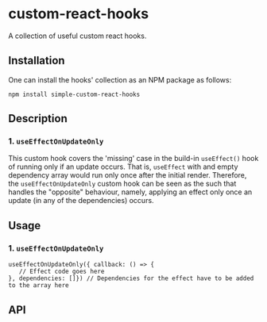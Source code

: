 # custom-react-hooks
A collection of useful custom react hooks.

## Installation
One can install the hooks' collection as an NPM package as follows: 

```
npm install simple-custom-react-hooks
```

## Description

### 1. `useEffectOnUpdateOnly`

This custom hook covers the 'missing' case in the build-in `useEffect()` hook of running only if an update occurs. That is, `useEffect` with and empty dependency array would run only once after the initial render.
Therefore, the `useEffectOnUpdateOnly` custom hook can be seen as the such that handles the "opposite" behaviour, namely, applying an effect only once an update (in any of the dependencies) occurs.

## Usage

### 1. `useEffectOnUpdateOnly`

```
useEffectOnUpdateOnly({ callback: () => {
   // Effect code goes here 
}, dependencies: []}) // Dependencies for the effect have to be added to the array here
```


## API

